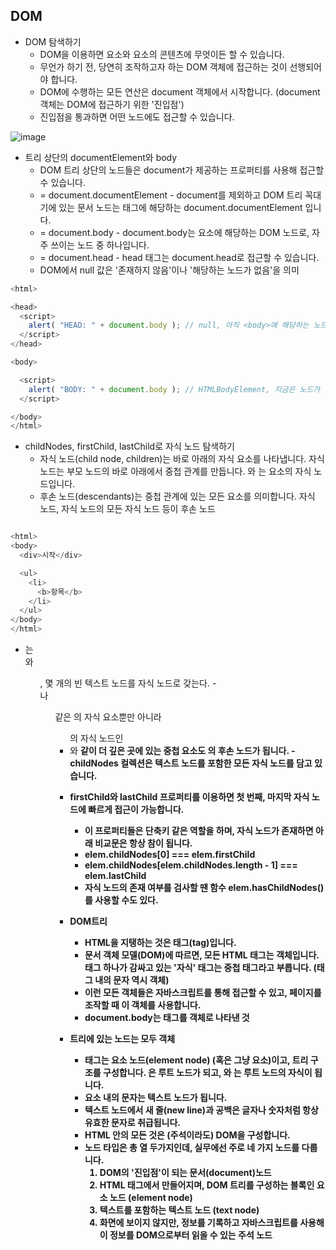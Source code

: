 ## DOM

- DOM 탐색하기
  - DOM을 이용하면 요소와 요소의 콘텐츠에 무엇이든 할 수 있습니다.
  - 무언가 하기 전, 당연히 조작하고자 하는 DOM 객체에 접근하는 것이 선행되어야 합니다.
  - DOM에 수행하는 모든 연산은 document 객체에서 시작합니다. (document 객체는 DOM에 접근하기 위한 '진입점')
  - 진입점을 통과하면 어떤 노드에도 접근할 수 있습니다.

![image](https://user-images.githubusercontent.com/31474272/128269569-2fc9edde-e33e-4732-8fd6-a0696cb17a52.png)

- 트리 상단의 documentElement와 body
  - DOM 트리 상단의 노드들은 document가 제공하는 프로퍼티를 사용해 접근할 수 있습니다.
  - <html> = document.documentElement
      - document를 제외하고 DOM 트리 꼭대기에 있는 문서 노드는 <html> 태그에 해당하는 document.documentElement 입니다.
  - <body> = document.body
      - document.body는 <body> 요소에 해당하는 DOM 노드로, 자주 쓰이는 노드 중 하나입니다.
  - <head> = document.head
      - head 태그는 document.head로 접근할 수 있습니다.
  - DOM에서 null 값은 '존재하지 않음'이나 '해당하는 노드가 없음'을 의미

```Javascript
<html>

<head>
  <script>
    alert( "HEAD: " + document.body ); // null, 아직 <body>에 해당하는 노드가 생성되지 않았음
  </script>
</head>

<body>

  <script>
    alert( "BODY: " + document.body ); // HTMLBodyElement, 지금은 노드가 존재하므로 읽을 수 있음
  </script>

</body>
</html>

```

- childNodes, firstChild, lastChild로 자식 노드 탐색하기
  - 자식 노드(child node, children)는 바로 아래의 자식 요소를 나타냅니다.
    자식 노드는 부모 노드의 바로 아래에서 중첩 관계를 만듭니다. <head>와 <body>는 <html>요소의 자식 노드입니다.
  - 후손 노드(descendants)는 중첩 관계에 있는 모든 요소를 의미합니다. 자식 노드, 자식 노드의 모든 자식 노드 등이 후손 노드

```Javascript

<html>
<body>
  <div>시작</div>

  <ul>
    <li>
      <b>항목</b>
    </li>
  </ul>
</body>
</html>

```

- <body>는 <div>와 <ul>, 몇 개의 빈 텍스트 노드를 자식 노드로 갖는다.
    - <div>나 <ul>같은 <body>의 자식 요소뿐만 아니라 <ul>의 자식 노드인 <li>와 <b>같이 더 깊은 곳에 있는 중첩 요소도 <body>의 후손 노드가 됩니다.
    - childNodes 컬렉션은 텍스트 노드를 포함한 모든 자식 노드를 담고 있습니다.

- firstChild와 lastChild 프로퍼티를 이용하면 첫 번째, 마지막 자식 노드에 빠르게 접근이 가능합니다.

  - 이 프로퍼티들은 단축키 같은 역할을 하며, 자식 노드가 존재하면 아래 비교문은 항상 참이 됩니다.
  - elem.childNodes[0] === elem.firstChild
  - elem.childNodes[elem.childNodes.length - 1] === elem.lastChild
  - 자식 노드의 존재 여부를 검사할 땐 함수 elem.hasChildNodes()를 사용할 수도 있다.

- DOM트리

  - HTML을 지탱하는 것은 태그(tag)입니다.
  - 문서 객체 모델(DOM)에 따르면, 모든 HTML 태그는 객체입니다. 태그 하나가 감싸고 있는 '자식' 태그는 중첩 태그라고 부릅니다. (태그 내의 문자 역시 객체)
  - 이런 모든 객체들은 자바스크립트를 통해 접근할 수 있고, 페이지를 조작할 때 이 객체를 사용합니다.
  - document.body는 <body>태그를 객체로 나타낸 것

- 트리에 있는 노드는 모두 객체
  - 태그는 요소 노드(element node) (혹은 그냥 요소)이고, 트리 구조를 구성합니다. <html>은 루트 노드가 되고, <head>와 <body>는 루트 노드의 자식이 됩니다.
  - 요소 내의 문자는 텍스트 노드가 됩니다.
  - 텍스트 노드에서 새 줄(new line)과 공백은 글자나 숫자처럼 항상 유효한 문자로 취급됩니다.
  - HTML 안의 모든 것은 (주석이라도) DOM을 구성합니다.
  - 노드 타입은 총 열 두가지인데, 실무에선 주로 네 가지 노드를 다룹니다.
    1. DOM의 '진입점'이 되는 문서(document)노드
    2. HTML 태그에서 만들어지며, DOM 트리를 구성하는 블록인 요소 노드 (element node)
    3. 텍스트를 포함하는 텍스트 노드 (text node)
    4. 화면에 보이지 않지만, 정보를 기록하고 자바스크립트를 사용해 이 정보를 DOM으로부터 읽을 수 있는 주석 노드
